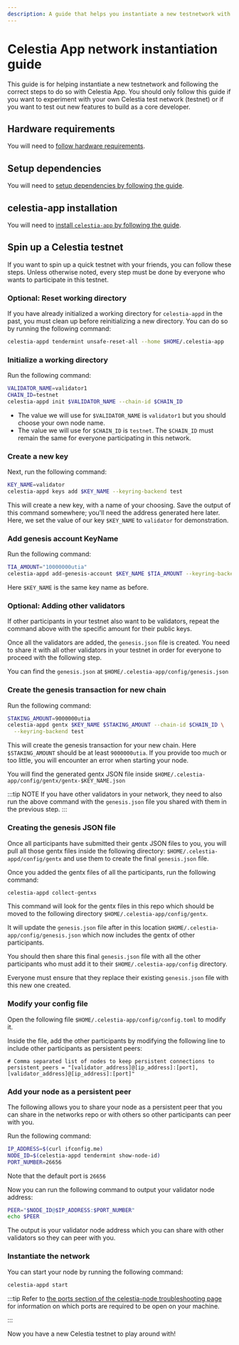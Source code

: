 ```yaml
---
description: A guide that helps you instantiate a new testnetwork with Celestia App.
---
```


# Celestia App network instantiation guide

This guide is for helping instantiate a new testnetwork and following the
correct steps to do so with Celestia App. You should only follow this guide
if you want to experiment with your own Celestia test network (testnet)
or if you want to test out new features to build as a core developer.

## Hardware requirements

You will need to
[follow hardware requirements](./validator-node#hardware-requirements).

## Setup dependencies

You will need to
[setup dependencies by following the guide](./environment.md).

## celestia-app installation

You will need to
[install `celestia-app` by following the guide](./celestia-app.md).

## Spin up a Celestia testnet

If you want to spin up a quick testnet with your friends, you can follow these steps.
Unless otherwise noted, every step must be done by everyone who wants to
participate in this testnet.

### Optional: Reset working directory

If you have already initialized a working directory for `celestia-appd` in the past,
you must clean up before reinitializing a new directory. You can do so by running
the following command:

```sh
celestia-appd tendermint unsafe-reset-all --home $HOME/.celestia-app
```

### Initialize a working directory

Run the following command:

```sh
VALIDATOR_NAME=validator1
CHAIN_ID=testnet
celestia-appd init $VALIDATOR_NAME --chain-id $CHAIN_ID
```

- The value we will use for `$VALIDATOR_NAME` is `validator1` but you should choose
  your own node name.
- The value we will use for `$CHAIN_ID` is `testnet`. The `$CHAIN_ID` must
  remain the same for everyone participating in this network.

### Create a new key

Next, run the following command:

```sh
KEY_NAME=validator
celestia-appd keys add $KEY_NAME --keyring-backend test
```

This will create a new key, with a name of your choosing.
Save the output of this command somewhere; you'll need
the address generated here later. Here, we set the value of our
key `$KEY_NAME` to `validator` for demonstration.

### Add genesis account KeyName

Run the following command:

```sh
TIA_AMOUNT="10000000utia"
celestia-appd add-genesis-account $KEY_NAME $TIA_AMOUNT --keyring-backend test
```

Here `$KEY_NAME` is the same key name as before.

### Optional: Adding other validators

If other participants in your testnet also want to be validators,
repeat the command above with the specific amount for their public keys.

Once all the validators are added, the `genesis.json` file is created. You need
to share it with all other validators in your testnet in order for everyone to
proceed with the following step.

You can find the `genesis.json` at `$HOME/.celestia-app/config/genesis.json`

### Create the genesis transaction for new chain

Run the following command:

```sh
STAKING_AMOUNT=9000000utia
celestia-appd gentx $KEY_NAME $STAKING_AMOUNT --chain-id $CHAIN_ID \
  --keyring-backend test
```

This will create the genesis transaction for your new chain.
Here `$STAKING_AMOUNT` should be at least `9000000utia`. If you
provide too much or too little, you will encounter an error
when starting your node.

You will find the generated gentx JSON file inside `$HOME/.celestia-app/config/gentx/gentx-$KEY_NAME.json`

:::tip NOTE
If you have other validators in your network, they need to also
run the above command with the `genesis.json` file you shared with
them in the previous step.
:::

### Creating the genesis JSON file

Once all participants have submitted their gentx JSON files to you,
you will pull all those gentx files inside the following directory:
`$HOME/.celestia-appd/config/gentx` and use them to create the final
`genesis.json` file.

Once you added the gentx files of all the participants, run the following command:

```sh
celestia-appd collect-gentxs
```

This command will look for the gentx files in this repo which should
be moved to the following directory `$HOME/.celestia-app/config/gentx`.

It will update the `genesis.json` file after in this location
`$HOME/.celestia-app/config/genesis.json` which now includes the gentx
of other participants.

You should then share this final `genesis.json` file with all the
other participants who must add it to their `$HOME/.celestia-app/config` directory.

Everyone must ensure that they replace their existing `genesis.json` file with
this new one created.

### Modify your config file

Open the following file `$HOME/.celestia-app/config/config.toml` to modify it.

Inside the file, add the other participants by modifying the following line to
include other participants as persistent peers:

```text
# Comma separated list of nodes to keep persistent connections to
persistent_peers = "[validator_address]@[ip_address]:[port],[validator_address]@[ip_address]:[port]"
```

### Add your node as a persistent peer

The following allows you to share your node as a persistent peer
that you can share in the networks repo or with others so other
participants can peer with you.

Run the following command:

```sh
IP_ADDRESS=$(curl ifconfig.me)
NODE_ID=$(celestia-appd tendermint show-node-id)
PORT_NUMBER=26656
```

Note that the default port is `26656`

Now you can run the following command to output your validator node address:

```sh
PEER="$NODE_ID@$IP_ADDRESS:$PORT_NUMBER"
echo $PEER
```

The output is your validator node address which you can share with other validators
so they can peer with you.

### Instantiate the network

You can start your node by running the following command:

```sh
celestia-appd start
```

:::tip
Refer to
[the ports section of the celestia-node troubleshooting page](../nodes/celestia-node-troubleshooting.md#ports)
for information on which ports are required to be open on your machine.

:::

Now you have a new Celestia testnet to play around with!

